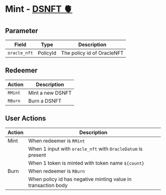 # Mint - [DSNFT 🫀](aiken-workspace/validators/ds_nft.ak)

## Parameter

| Field        | Type     | Description                |
| ------------ | -------- | -------------------------- |
| `oracle_nft` | PolicyId | The policy id of OracleNFT |

## Redeemer

| Action  | Description      |
| ------- | ---------------- |
| `RMint` | Mint a new DSNFT |
| `RBurn` | Burn a DSNFT     |

## User Actions

| Action | Description                                                   |
| ------ | ------------------------------------------------------------- |
| Mint   | When redeemer is `RMint`                                      |
|        | When 1 input with `oracle_nft` with `OracleDatum` is present  |
|        | When 1 token is minted with token name `${count}`             |
| Burn   | When redeemer is `RBurn`                                      |
|        | When policy id has negative minting value in transaction body |
